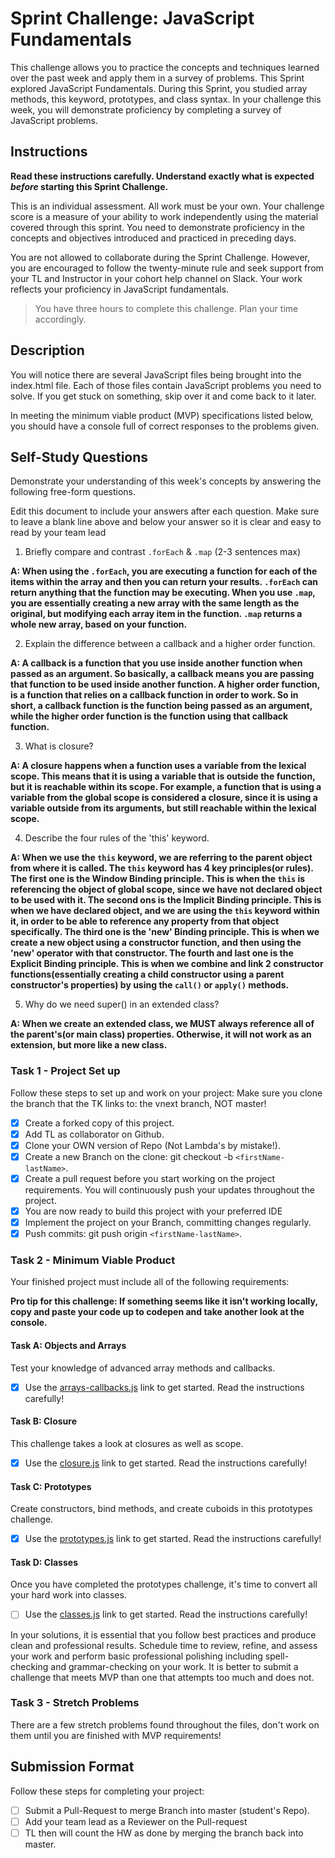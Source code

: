 # Sprint Challenge: JavaScript Fundamentals

This challenge allows you to practice the concepts and techniques learned over the past week and apply them in a survey of problems. This Sprint explored JavaScript Fundamentals. During this Sprint, you studied array methods, this keyword, prototypes, and class syntax. In your challenge this week, you will demonstrate proficiency by completing a survey of JavaScript problems.

## Instructions

**Read these instructions carefully. Understand exactly what is expected _before_ starting this Sprint Challenge.**

This is an individual assessment. All work must be your own. Your challenge score is a measure of your ability to work independently using the material covered through this sprint. You need to demonstrate proficiency in the concepts and objectives introduced and practiced in preceding days.

You are not allowed to collaborate during the Sprint Challenge. However, you are encouraged to follow the twenty-minute rule and seek support from your TL and Instructor in your cohort help channel on Slack. Your work reflects your proficiency in JavaScript fundamentals.

> You have three hours to complete this challenge. Plan your time accordingly.

## Description

You will notice there are several JavaScript files being brought into the index.html file. Each of those files contain JavaScript problems you need to solve. If you get stuck on something, skip over it and come back to it later.

In meeting the minimum viable product (MVP) specifications listed below, you should have a console full of correct responses to the problems given.

## Self-Study Questions

Demonstrate your understanding of this week's concepts by answering the following free-form questions.

Edit this document to include your answers after each question. Make sure to leave a blank line above and below your answer so it is clear and easy to read by your team lead

1. Briefly compare and contrast `.forEach` & `.map` (2-3 sentences max)

**A: When using the `.forEach`, you are executing a function for each of the items within the array and then you can return your results. `.forEach` can return anything that the function may be executing. When you use `.map`, you are essentially creating a new array with the same length as the original, but modifying each array item in the function. `.map` returns a whole new array, based on your function.**

2. Explain the difference between a callback and a higher order function.

**A: A callback is a function that you use inside another function when passed as an argument. So basically, a callback means you are passing that function to be used inside another function. A higher order function, is a function that relies on a callback function in order to work. So in short, a callback function is the function being passed as an argument, while the higher order function is the function using that callback function.**

3. What is closure?

**A: A closure happens when a function uses a variable from the lexical scope. This means that it is using a variable that is outside the function, but it is reachable within its scope. For example, a function that is using a variable from the global scope is considered a closure, since it is using a variable outside from its arguments, but still reachable within the lexical scope.**

4. Describe the four rules of the 'this' keyword.

**A: When we use the `this` keyword, we are referring to the parent object from where it is called. The `this` keyword has 4 key principles(or rules). The first one is the Window Binding principle. This is when the `this` is referencing the object of global scope, since we have not declared object to be used with it. The second ons is the Implicit Binding principle. This is when we have declared object, and we are using the `this` keyword within it, in order to be able to reference any property from that object specifically. The third one is the 'new' Binding principle. This is when we create a new object using a constructor function, and then using the 'new' operator with that constructor. The fourth and last one is the Explicit Binding principle. This is when we combine and link 2 constructor functions(essentially creating a child constructor using a parent constructor's properties) by using the `call()` or `apply()` methods.**

5. Why do we need super() in an extended class?

**A: When we create an extended class, we MUST always reference all of the parent's(or main class) properties. Otherwise, it will not work as an extension, but more like a new class.**

### Task 1 - Project Set up

Follow these steps to set up and work on your project:
Make sure you clone the branch that the TK links to: the vnext branch, NOT master!

- [x] Create a forked copy of this project.
- [x] Add TL as collaborator on Github.
- [x] Clone your OWN version of Repo (Not Lambda's by mistake!).
- [x] Create a new Branch on the clone: git checkout -b `<firstName-lastName>`.
- [x] Create a pull request before you start working on the project requirements. You will continuously push your updates throughout the project.
- [x] You are now ready to build this project with your preferred IDE
- [x] Implement the project on your Branch, committing changes regularly.
- [x] Push commits: git push origin `<firstName-lastName>`.

### Task 2 - Minimum Viable Product

Your finished project must include all of the following requirements:

**Pro tip for this challenge: If something seems like it isn't working locally, copy and paste your code up to codepen and take another look at the console.**

#### Task A: Objects and Arrays

Test your knowledge of advanced array methods and callbacks.

- [x] Use the [arrays-callbacks.js](challenges/arrays-callbacks.js) link to get started. Read the instructions carefully!

#### Task B: Closure

This challenge takes a look at closures as well as scope.

- [x] Use the [closure.js](challenges/closure.js) link to get started. Read the instructions carefully!

#### Task C: Prototypes

Create constructors, bind methods, and create cuboids in this prototypes challenge.

- [x] Use the [prototypes.js](challenges/prototypes.js) link to get started. Read the instructions carefully!

#### Task D: Classes

Once you have completed the prototypes challenge, it's time to convert all your hard work into classes.

- [ ] Use the [classes.js](challenges/classes.js) link to get started. Read the instructions carefully!

In your solutions, it is essential that you follow best practices and produce clean and professional results. Schedule time to review, refine, and assess your work and perform basic professional polishing including spell-checking and grammar-checking on your work. It is better to submit a challenge that meets MVP than one that attempts too much and does not.

### Task 3 - Stretch Problems

There are a few stretch problems found throughout the files, don't work on them until you are finished with MVP requirements!

## Submission Format

Follow these steps for completing your project:

- [ ] Submit a Pull-Request to merge <firstName-lastName> Branch into master (student's Repo).
- [ ] Add your team lead as a Reviewer on the Pull-request
- [ ] TL then will count the HW as done by merging the branch back into master.
